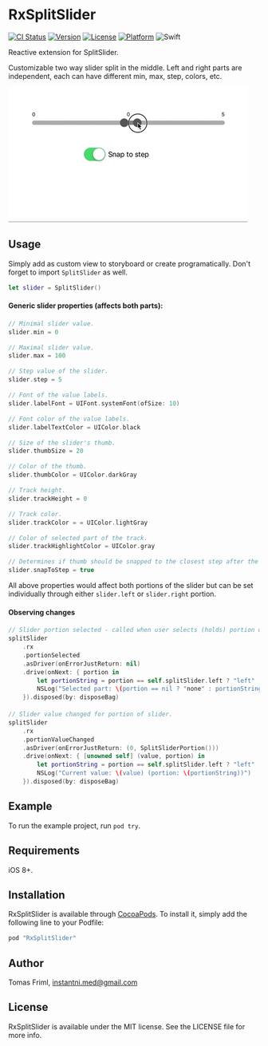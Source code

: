 # RxSplitSlider

[![CI Status](http://img.shields.io/travis/3ph/RxSplitSlider.svg?style=flat)](https://travis-ci.org/3ph/RxSplitSlider)
[![Version](https://img.shields.io/cocoapods/v/RxSplitSlider.svg?style=flat)](http://cocoapods.org/pods/RxSplitSlider)
[![License](https://img.shields.io/cocoapods/l/RxSplitSlider.svg?style=flat)](http://cocoapods.org/pods/RxSplitSlider)
[![Platform](https://img.shields.io/cocoapods/p/RxSplitSlider.svg?style=flat)](http://cocoapods.org/pods/RxSplitSlider)
![Swift](https://img.shields.io/badge/in-swift4.0-orange.svg)

Reactive extension for SplitSlider.

Customizable two way slider split in the middle. Left and right parts are independent, each can have different min,
max, step, colors, etc.

<img src="./screenshot.gif" alt="Screenshot" />

## Usage

Simply add as custom view to storyboard or create programatically. Don't forget to import `SplitSlider` as well.

```swift
let slider = SplitSlider()
```

#### Generic slider properties (affects both parts):

```swift
// Minimal slider value.
slider.min = 0
```
```swift
// Maximal slider value.
slider.max = 100
```
```swift
// Step value of the slider.
slider.step = 5
```
```swift
// Font of the value labels.
slider.labelFont = UIFont.systemFont(ofSize: 10)
```
```swift
// Font color of the value labels.
slider.labelTextColor = UIColor.black
```
```swift
// Size of the slider's thumb.
slider.thumbSize = 20
```
```swift
// Color of the thumb.
slider.thumbColor = UIColor.darkGray
```
```swift
// Track height.
slider.trackHeight = 0
```
```swift
// Track color.
slider.trackColor = = UIColor.lightGray
```
```swift
// Color of selected part of the track.
slider.trackHighlightColor = UIColor.gray
```
```swift
// Determines if thumb should be snapped to the closest step after the move.
slider.snapToStep = true
```

All above properties would affect both portions of the slider but can be set individually through either `slider.left` or `slider.right` portion.

#### Observing changes
```swift
// Slider portion selected - called when user selects (holds) portion of the slider. Return `nil` when no portion is being selected.
splitSlider
    .rx
    .portionSelected
    .asDriver(onErrorJustReturn: nil)
    .drive(onNext: { portion in
        let portionString = portion == self.splitSlider.left ? "left" : "right"
        NSLog("Selected part: \(portion == nil ? "none" : portionString)")
    }).disposed(by: disposeBag)
    
// Slider value changed for portion of slider.
splitSlider
    .rx
    .portionValueChanged
    .asDriver(onErrorJustReturn: (0, SplitSliderPortion()))
    .drive(onNext: { [unowned self] (value, portion) in
        let portionString = portion == self.splitSlider.left ? "left" : "right"
        NSLog("Current value: \(value) (portion: \(portionString))")
    }).disposed(by: disposeBag)
```
## Example

To run the example project, run `pod try`.

## Requirements
iOS 8+.

## Installation

RxSplitSlider is available through [CocoaPods](http://cocoapods.org). To install
it, simply add the following line to your Podfile:

```ruby
pod "RxSplitSlider"
```

## Author

Tomas Friml, instantni.med@gmail.com

## License

RxSplitSlider is available under the MIT license. See the LICENSE file for more info.
